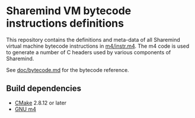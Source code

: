 # Sharemind VM bytecode instructions definitions

This repository contains the definitions and meta-data of all Sharemind virtual
machine bytecode instructions in [m4/instr.m4][1].
The m4 code is used to generate a number of C headers used by various
components of Sharemind.

See [doc/bytecode.md][2] for the bytecode reference.

## Build dependencies

  * [CMake][] 2.8.12 or later
  * [GNU m4][]


  [1]: m4/instr.m4
  [2]: doc/bytecode.md "Sharemind Bytecode Reference"
  [CMake]: http://www.cmake.org/
  [GNU m4]: https://www.gnu.org/software/m4/
